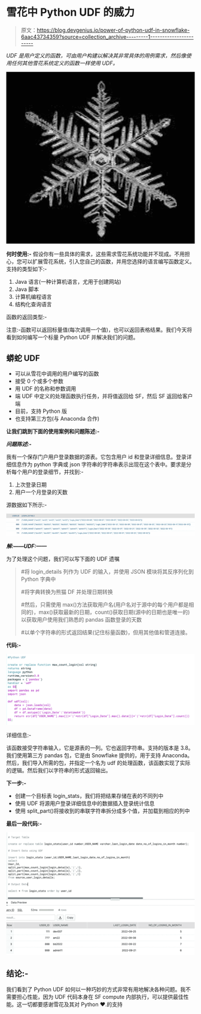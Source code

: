 # 雪花中 Python UDF 的威力

> 原文：<https://blog.devgenius.io/power-of-python-udf-in-snowflake-6aac43734359?source=collection_archive---------1----------------------->

*UDF 是用户定义的函数，可由用户构建以解决其非常具体的用例需求，然后像使用任何其他雪花系统定义的函数一样使用 UDF。*

![](img/f563de3d2cba7d6225970987e6cc9f15.png)

**何时使用:-** 假设你有一些具体的需求，这些需求雪花系统功能并不现成。不用担心，您可以扩展雪花系统，引入您自己的函数，并用您选择的语言编写函数定义。支持的类型如下:-

1.  Java 语言(一种计算机语言，尤用于创建网站)
2.  Java 脚本
3.  计算机编程语言
4.  结构化查询语言

函数的返回类型:-

注意:-函数可以返回标量值(每次调用一个值)，也可以返回表格结果。我们今天将看到如何编写一个标量 Python UDF 并解决我们的问题。

## 蟒蛇 UDF

*   可以从雪花中调用的用户编写的函数
*   接受 0 个或多个参数
*   用 UDF 的名称和参数调用
*   端 UDF 中定义的处理函数执行任务，并将值返回给 SF，然后 SF 返回给客户端
*   目前，支持 Python 版
*   也支持第三方包(与 Anaconda 合作)

**让我们跳到下面的使用案例和问题陈述:-**

***问题陈述:-***

我有一个保存门户用户登录数据的源表。它包含用户 id 和登录详细信息。登录详细信息作为 python 字典或 json 字符串的字符串表示出现在这个表中。要求是分析每个用户的登录细节，并找到:-

1.  上次登录日期
2.  用户一个月登录的天数

源数据如下所示:-

![](img/9841c34865b120ddf309f09e8708e62d.png)

***解:——UDF:——***

为了处理这个问题，我们可以写下面的 UDF 遗嘱

> #将 login_details 列作为 UDF 的输入，并使用 JSON 模块将其反序列化到 Python 字典中
> 
> #将字典转换为熊猫 DF 并处理日期转换
> 
> #然后，只需使用 max()方法获取用户名(用户名对于源中的每个用户都是相同的)，max()获取最新的日期，count()获取日期(源中的日期也是唯一的)以获取用户使用我们熟悉的 pandas 函数登录的天数
> 
> #以单个字符串的形式返回结果(记住标量函数)，但用其他值和管道连接。

**代码:-**

![](img/acf0735a3c2eaa7df306f99827cac025.png)

详细信息:-

该函数接受字符串输入，它是源表的一列。它也返回字符串。支持的版本是 3.8。我们使用第三方 pandas 包，它是由 Snowflake 提供的，用于支持 Anaconda。然后，我们导入所需的包，并指定一个名为 udf 的处理函数，该函数实现了实际的逻辑。然后我们以字符串的形式返回输出。

**下一步:-**

*   创建一个目标表 login_stats，我们将把结果存储在表的不同列中
*   使用 UDF 将源用户登录详细信息中的数据插入登录统计信息
*   使用 split_part()将接收到的串联字符串拆分成多个值，并加载到相应的列中

**最后一段代码:-**

![](img/161aa1a8cb377cb96d772106a37e7065.png)

## **结论:-**

我们看到了 Python UDF 如何以一种巧妙的方式非常有用地解决各种问题。我不需要担心性能，因为 UDF 代码本身在 SF compute 内部执行，可以提供最佳性能。这一切都要感谢雪花及其对 Python ❤.的支持